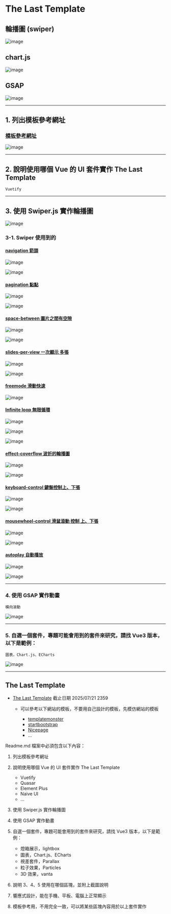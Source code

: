 # The Last Template

## 輪播圖 (swiper)
![image](https://hackmd.io/_uploads/ByJvOH1vee.png)

## chart.js
![image](https://hackmd.io/_uploads/SJgidrJweg.png)

## GSAP
![image](https://hackmd.io/_uploads/Sk_2uHJDxg.png)


---



## 1. 列出模板參考網址

### [模板參考網址](https://demo.templatemonster.com/demo/241006.html?_gl=1*1omx8jx*_gcl_au*NzcxODk2MjI5LjE3NDk1MjcyMDQ.*_ga*MTM2NjI1MDE0OS4xNzQ5NTI3MjAx*_ga_FTPYEGT5LY*czE3NDk3Mjg5ODQkbzMkZzEkdDE3NDk3MzIxNjQkajIzJGwwJGgw)

![image](https://hackmd.io/_uploads/B1y73JW4lx.png)

---

## 2. 說明使用哪個 Vue 的 UI 套件實作 The Last Template

```
Vuetify
```

---

## 3. 使用 Swiper.js 實作輪播圖
![image](https://hackmd.io/_uploads/BJduY3TLxx.png)


### 3-1. Swiper 使用到的

#### [navigation 箭頭](https://swiperjs.com/demos#navigation)

![image](https://hackmd.io/_uploads/ry8qkuFSxl.png)

![image](https://hackmd.io/_uploads/BJcjydKSge.png)


#### [pagination 點點](https://swiperjs.com/demos#pagination)
![image](https://hackmd.io/_uploads/SJXZldtrgx.png)

![image](https://hackmd.io/_uploads/rJLzedKSee.png)

#### [space-between 圖片之間有空隙](https://swiperjs.com/demos#space-between)

![image](https://hackmd.io/_uploads/S1yhg_YBgg.png)

![image](https://hackmd.io/_uploads/SJs6xuKrxe.png)


#### [slides-per-view 一次顯示 多張](https://swiperjs.com/demos#slides-per-view)

![image](https://hackmd.io/_uploads/H1atZ_Yreg.png)

![image](https://hackmd.io/_uploads/Hyh6-dKBxx.png)


#### [freemode 滑動快速](https://swiperjs.com/demos#freemode)

![image](https://hackmd.io/_uploads/r1Muz_tSee.png)


#### [Infinite loop 無限循環](https://swiperjs.com/demos#infinite-loop)

![image](https://hackmd.io/_uploads/HJFrYPtHee.png)

![image](https://hackmd.io/_uploads/H1N6vwtHxl.png)

![image](https://hackmd.io/_uploads/B1GWuvKHle.png)


#### [effect-coverflow 波折的輪播圖](https://swiperjs.com/demos#effect-coverflow)
![image](https://hackmd.io/_uploads/r1hQKDtSel.png)

![image](https://hackmd.io/_uploads/H1VWFPKree.png)

#### [keyboard-control 鍵盤控制上、下張](https://swiperjs.com/demos#keyboard-control)

![image](https://hackmd.io/_uploads/Syhy9PYHxx.png)

![image](https://hackmd.io/_uploads/rJMqqPFreg.png)

#### [mousewheel-control 滑鼠滾動 控制 上、下張](https://swiperjs.com/demos#mousewheel-control)

![image](https://hackmd.io/_uploads/HyDvoPYSle.png)

![image](https://hackmd.io/_uploads/rJvUiPYSgl.png)


#### [autoplay 自動播放](https://swiperjs.com/demos#autoplay)

![image](https://hackmd.io/_uploads/r1CWnPYSgl.png)

![image](https://hackmd.io/_uploads/rkxNhvKBeg.png)

---

### 4. 使用 GSAP 實作動畫
```
橫向滾動
```
![image](https://hackmd.io/_uploads/H1OcK2TIle.png)

---

### 5. 自選一個套件，專題可能會用到的套件來研究，請找 Vue3 版本，以下是範例：

```
圖表，Chart.js、ECharts
```
![image](https://hackmd.io/_uploads/B1WG93pLlg.png)


---

## The Last Template

- [The Last Template](https://classroom.github.com/a/w-KMrjvJ) 截止日期 2025/07/21 2359

  - 可以參考以下網站的模板，不要用自己設計的模板，先模仿網站的模板

    - [templatemonster](https://www.templatemonster.com/)
    - [startbootstrap](https://startbootstrap.com/)
    - [Nicepage](https://nicepage.com/)
    - ...

Readme.md 檔案中必須包含以下內容：

1. 列出模板參考網址
2. 說明使用哪個 Vue 的 UI 套件實作 The Last Template

   - Vuetify
   - Quasar
   - Element Plus
   - Naive UI
   - ...

3. 使用 Swiper.js 實作輪播圖
4. 使用 GSAP 實作動畫
5. 自選一個套件，專題可能會用到的套件來研究，請找 Vue3 版本，以下是範例：

   - 燈箱展示，lightbox
   - 圖表，Chart.js、ECharts
   - 視差套件，Parallax
   - 粒子效果，Particles
   - 3D 效果，vanta

6. 說明 3、4、5 使用在哪個區塊，並附上截圖說明
7. 響應式設計，能在手機、平板、電腦上正常顯示
8. 模板參考用，不用完全一致，可以將某些區塊內容用於以上套件實作
